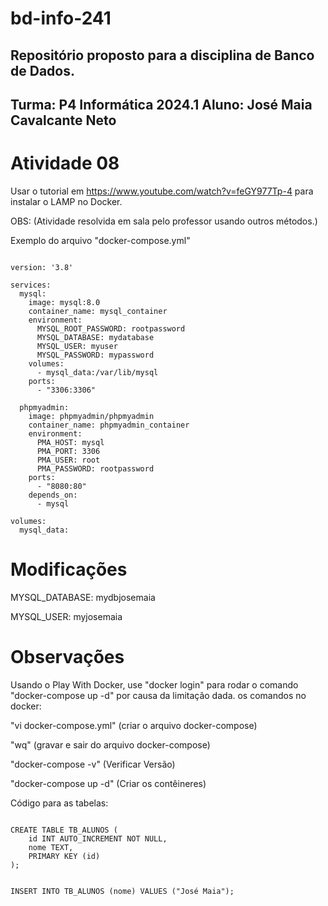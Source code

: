 # bd-info-241
Repositório proposto para a disciplina de Banco de Dados.
---------------------------------
Turma: P4 Informática 2024.1
Aluno: José Maia Cavalcante Neto
---------------------------------
# Atividade 08
Usar o tutorial em https://www.youtube.com/watch?v=feGY977Tp-4
para instalar o LAMP no Docker.

OBS: (Atividade resolvida em sala pelo professor usando outros métodos.)

Exemplo do arquivo "docker-compose.yml"

```

version: '3.8'

services:
  mysql:
    image: mysql:8.0
    container_name: mysql_container
    environment:
      MYSQL_ROOT_PASSWORD: rootpassword
      MYSQL_DATABASE: mydatabase
      MYSQL_USER: myuser
      MYSQL_PASSWORD: mypassword
    volumes:
      - mysql_data:/var/lib/mysql
    ports:
      - "3306:3306"

  phpmyadmin:
    image: phpmyadmin/phpmyadmin
    container_name: phpmyadmin_container
    environment:
      PMA_HOST: mysql
      PMA_PORT: 3306
      PMA_USER: root
      PMA_PASSWORD: rootpassword
    ports:
      - "8080:80"
    depends_on:
      - mysql

volumes:
  mysql_data:

```

# Modificações

  MYSQL_DATABASE: mydbjosemaia
  
  MYSQL_USER: myjosemaia

# Observações

Usando o Play With Docker, use "docker login" para rodar o comando "docker-compose up -d" por causa da limitação dada.
os comandos no docker:

"vi docker-compose.yml" (criar o arquivo docker-compose)

"wq" (gravar e sair do arquivo docker-compose)

"docker-compose -v" (Verificar Versão)

"docker-compose up -d" (Criar os contêineres)

Código para as tabelas:

```

CREATE TABLE TB_ALUNOS (
    id INT AUTO_INCREMENT NOT NULL,
    nome TEXT,
    PRIMARY KEY (id)
);

```

```

INSERT INTO TB_ALUNOS (nome) VALUES ("José Maia");

```
